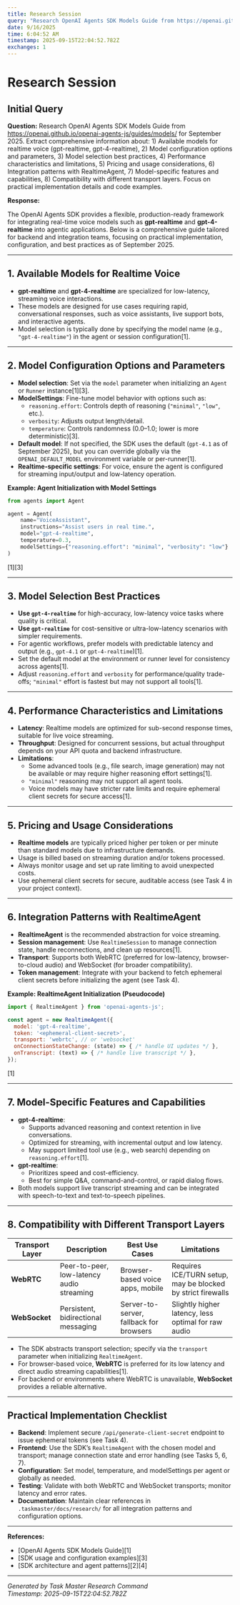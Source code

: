 ```yaml
---
title: Research Session
query: "Research OpenAI Agents SDK Models Guide from https://openai.github.io/openai-agents-js/guides/models/ for September 2025. Extract comprehensive information about: 1) Available models for realtime voice (gpt-realtime, gpt-4-realtime), 2) Model configuration options and parameters, 3) Model selection best practices, 4) Performance characteristics and limitations, 5) Pricing and usage considerations, 6) Integration patterns with RealtimeAgent, 7) Model-specific features and capabilities, 8) Compatibility with different transport layers. Focus on practical implementation details and code examples."
date: 9/16/2025
time: 6:04:52 AM
timestamp: 2025-09-15T22:04:52.782Z
exchanges: 1
---
```


# Research Session

## Initial Query

**Question:** Research OpenAI Agents SDK Models Guide from https://openai.github.io/openai-agents-js/guides/models/ for September 2025. Extract comprehensive information about: 1) Available models for realtime voice (gpt-realtime, gpt-4-realtime), 2) Model configuration options and parameters, 3) Model selection best practices, 4) Performance characteristics and limitations, 5) Pricing and usage considerations, 6) Integration patterns with RealtimeAgent, 7) Model-specific features and capabilities, 8) Compatibility with different transport layers. Focus on practical implementation details and code examples.

**Response:**

The OpenAI Agents SDK provides a flexible, production-ready framework for integrating real-time voice models such as **gpt-realtime** and **gpt-4-realtime** into agentic applications. Below is a comprehensive guide tailored for backend and integration teams, focusing on practical implementation, configuration, and best practices as of September 2025.

---

## 1. Available Models for Realtime Voice

- **gpt-realtime** and **gpt-4-realtime** are specialized for low-latency, streaming voice interactions.
- These models are designed for use cases requiring rapid, conversational responses, such as voice assistants, live support bots, and interactive agents.
- Model selection is typically done by specifying the model name (e.g., `"gpt-4-realtime"`) in the agent or session configuration[1].

---

## 2. Model Configuration Options and Parameters

- **Model selection**: Set via the `model` parameter when initializing an `Agent` or `Runner` instance[1][3].
- **ModelSettings**: Fine-tune model behavior with options such as:
  - `reasoning.effort`: Controls depth of reasoning (`"minimal"`, `"low"`, etc.).
  - `verbosity`: Adjusts output length/detail.
  - `temperature`: Controls randomness (0.0–1.0; lower is more deterministic)[3].
- **Default model**: If not specified, the SDK uses the default (`gpt-4.1` as of September 2025), but you can override globally via the `OPENAI_DEFAULT_MODEL` environment variable or per-runner[1].
- **Realtime-specific settings**: For voice, ensure the agent is configured for streaming input/output and low-latency operation.

**Example: Agent Initialization with Model Settings**
```python
from agents import Agent

agent = Agent(
    name="VoiceAssistant",
    instructions="Assist users in real time.",
    model="gpt-4-realtime",
    temperature=0.3,
    modelSettings={"reasoning.effort": "minimal", "verbosity": "low"}
)
```
[1][3]

---

## 3. Model Selection Best Practices

- **Use `gpt-4-realtime`** for high-accuracy, low-latency voice tasks where quality is critical.
- **Use `gpt-realtime`** for cost-sensitive or ultra-low-latency scenarios with simpler requirements.
- For agentic workflows, prefer models with predictable latency and output (e.g., `gpt-4.1` or `gpt-4-realtime`)[1].
- Set the default model at the environment or runner level for consistency across agents[1].
- Adjust `reasoning.effort` and `verbosity` for performance/quality trade-offs; `"minimal"` effort is fastest but may not support all tools[1].

---

## 4. Performance Characteristics and Limitations

- **Latency**: Realtime models are optimized for sub-second response times, suitable for live voice streaming.
- **Throughput**: Designed for concurrent sessions, but actual throughput depends on your API quota and backend infrastructure.
- **Limitations**:
  - Some advanced tools (e.g., file search, image generation) may not be available or may require higher reasoning effort settings[1].
  - `"minimal"` reasoning may not support all agent tools.
  - Voice models may have stricter rate limits and require ephemeral client secrets for secure access[1].

---

## 5. Pricing and Usage Considerations

- **Realtime models** are typically priced higher per token or per minute than standard models due to infrastructure demands.
- Usage is billed based on streaming duration and/or tokens processed.
- Always monitor usage and set up rate limiting to avoid unexpected costs.
- Use ephemeral client secrets for secure, auditable access (see Task 4 in your project context).

---

## 6. Integration Patterns with RealtimeAgent

- **RealtimeAgent** is the recommended abstraction for voice streaming.
- **Session management**: Use `RealtimeSession` to manage connection state, handle reconnections, and clean up resources[1].
- **Transport**: Supports both WebRTC (preferred for low-latency, browser-to-cloud audio) and WebSocket (for broader compatibility).
- **Token management**: Integrate with your backend to fetch ephemeral client secrets before initializing the agent (see Task 4).

**Example: RealtimeAgent Initialization (Pseudocode)**
```javascript
import { RealtimeAgent } from 'openai-agents-js';

const agent = new RealtimeAgent({
  model: 'gpt-4-realtime',
  token: '<ephemeral-client-secret>',
  transport: 'webrtc', // or 'websocket'
  onConnectionStateChange: (state) => { /* handle UI updates */ },
  onTranscript: (text) => { /* handle live transcript */ },
});
```
[1]

---

## 7. Model-Specific Features and Capabilities

- **gpt-4-realtime**:
  - Supports advanced reasoning and context retention in live conversations.
  - Optimized for streaming, with incremental output and low latency.
  - May support limited tool use (e.g., web search) depending on `reasoning.effort`[1].
- **gpt-realtime**:
  - Prioritizes speed and cost-efficiency.
  - Best for simple Q&A, command-and-control, or rapid dialog flows.
- Both models support live transcript streaming and can be integrated with speech-to-text and text-to-speech pipelines.

---

## 8. Compatibility with Different Transport Layers

| Transport Layer | Description | Best Use Cases | Limitations |
|-----------------|-------------|---------------|-------------|
| **WebRTC**      | Peer-to-peer, low-latency audio streaming | Browser-based voice apps, mobile | Requires ICE/TURN setup, may be blocked by strict firewalls |
| **WebSocket**   | Persistent, bidirectional messaging | Server-to-server, fallback for browsers | Slightly higher latency, less optimal for raw audio |

- The SDK abstracts transport selection; specify via the `transport` parameter when initializing `RealtimeAgent`.
- For browser-based voice, **WebRTC** is preferred for its low latency and direct audio streaming capabilities[1].
- For backend or environments where WebRTC is unavailable, **WebSocket** provides a reliable alternative.

---

## Practical Implementation Checklist

- **Backend**: Implement secure `/api/generate-client-secret` endpoint to issue ephemeral tokens (see Task 4).
- **Frontend**: Use the SDK’s `RealtimeAgent` with the chosen model and transport; manage connection state and error handling (see Tasks 5, 6, 7).
- **Configuration**: Set model, temperature, and modelSettings per agent or globally as needed.
- **Testing**: Validate with both WebRTC and WebSocket transports; monitor latency and error rates.
- **Documentation**: Maintain clear references in `.taskmaster/docs/research/` for all integration patterns and configuration options.

---

**References:**  
- [OpenAI Agents SDK Models Guide][1]  
- [SDK usage and configuration examples][3]  
- [SDK architecture and agent patterns][2][4]


---

*Generated by Task Master Research Command*  
*Timestamp: 2025-09-15T22:04:52.782Z*
